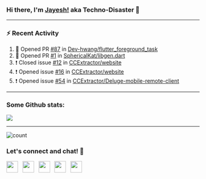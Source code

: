 ### Hi there, I'm [Jayesh!](https://technodisaster.com) aka Techno-Disaster 👋


---

### :zap: Recent Activity

<!--START_SECTION:activity-->
1. 💪 Opened PR [#87](https://github.com//Dev-hwang/flutter_foreground_task/pull/87) in [Dev-hwang/flutter_foreground_task](https://github.com//Dev-hwang/flutter_foreground_task)
2. 💪 Opened PR [#1](https://github.com//SphericalKat/libgen.dart/pull/1) in [SphericalKat/libgen.dart](https://github.com//SphericalKat/libgen.dart)
3. ❗️ Closed issue [#12](https://github.com//CCExtractor/website/issues/12) in [CCExtractor/website](https://github.com//CCExtractor/website)
4. ❗️ Opened issue [#16](https://github.com//CCExtractor/website/issues/16) in [CCExtractor/website](https://github.com//CCExtractor/website)
5. ❗️ Opened issue [#54](https://github.com//CCExtractor/Deluge-mobile-remote-client/issues/54) in [CCExtractor/Deluge-mobile-remote-client](https://github.com//CCExtractor/Deluge-mobile-remote-client)
<!--END_SECTION:activity-->

---

### Some Github stats:

<a href="https://github.com/anuraghazra/github-readme-stats">
  <img align="center" src="https://github-readme-stats.vercel.app/api?username=Techno-Disaster&include_all_commits=false&count_private=true&show_icons=true&icon_color=f3437a&bg_color=30,f2ffe6,e6ffff" />
</a>

---

![count](https://komarev.com/ghpvc/?username=Techno-Disaster)


### Let's connect and chat! :incoming_envelope:

<p>
 <a href="https://gitlab.com/Techno-Disaster"><img height="30" src="https://img.shields.io/badge/gitlab-FCA121.svg??&style=for-the-badge&logo=gitlab"></a>&nbsp;&nbsp;
<a href="https://twitter.com/techno_disaster"><img height="30" src="https://img.shields.io/badge/twitter-%231DA1F2.svg?&style=for-the-badge&logo=twitter&logoColor=white"></a>&nbsp;&nbsp;
<a href="mailto:nirvejayesh@gmail.com"><img height="30" src="https://img.shields.io/badge/gmail-c14438?&style=for-the-badge&logo=gmail&logoColor=white"></a>&nbsp;&nbsp;
<a href="https://t.me/techno_disaster"><img height="30" src="https://img.shields.io/badge/telegram-blue?&style=for-the-badge&logo=telegram&logoColor=white" /></a>&nbsp;&nbsp;
<a href="https://www.linkedin.com/in/techno-disaster/"><img height="30" src="https://img.shields.io/badge/linkedin-blue.svg?&style=for-the-badge&logo=linkedin&logoColor=white"></a>&nbsp;&nbsp;

</p>
